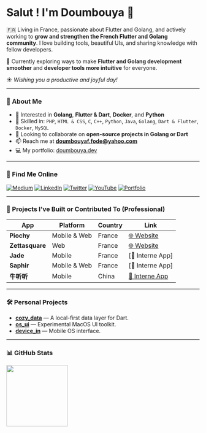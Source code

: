 <!-- <img align="right" width="150" src="fode.png" /> -->

# Salut ! I'm Doumbouya 👋

🇫🇷 Living in France, passionate about Flutter and Golang, and actively working to **grow and strengthen the French Flutter and Golang community**.
I love building tools, beautiful UIs, and sharing knowledge with fellow developers.

🌱 Currently exploring ways to make **Flutter and Golang development smoother** and **developer tools more intuitive** for everyone.

☀️ *Wishing you a productive and joyful day!*

---

### 🧠 About Me

* 👀 Interested in **Golang**, **Flutter & Dart**, **Docker**, and **Python**
* 🌱 Skilled in:
  `PHP`, `HTML & CSS`, `C`, `C++`, `Python`, `Java`, `Golang`, `Dart & Flutter`, `Docker`, `MySQL`
* 💞️ Looking to collaborate on **open-source projects in Golang or Dart**
* 📫 Reach me at **[doumbouyaf.fode@yahoo.com](mailto:doumbouyaf.fode@yahoo.com)**
* 💻 My portfolio: [doumbouya.dev](https://doumbouya.dev)

---

### 🔗 Find Me Online

[![Medium](https://img.shields.io/badge/Medium-fff?style=for-the-badge\&logo=medium\&logoColor=black)](https://medium.com/@doumbouya)
[![LinkedIn](https://img.shields.io/badge/LinkedIn-0077B5?style=for-the-badge\&logo=linkedin\&logoColor=white)](https://www.linkedin.com/in/fodedoumbouya/)
[![Twitter](https://img.shields.io/badge/Twitter-1DA1F2?style=for-the-badge\&logo=twitter\&logoColor=white)](https://x.com/fodedoumbouya1)
[![YouTube](https://img.shields.io/badge/YouTube-FF0000?style=for-the-badge\&logo=youtube\&logoColor=white)](https://www.youtube.com/@doumbouya3834)
[![Portfolio](https://img.shields.io/badge/Portfolio-543DE0?style=for-the-badge\&logo=About.me\&logoColor=white)](https://doumbouya.dev)

---

### 🚀 Projects I've Built or Contributed To (Professional)

| App             | Platform     | Country | Link                                   |
| --------------- | ------------ | ------- | -------------------------------------- |
| **Piochy**      | Mobile & Web | France  | [🌐 Website](https://www.piochy.com/)  |
| **Zettasquare** | Web          | France  | [🌐 Website](https://zettasquare.com/) |
| **Jade**        | Mobile       | France  | \[📱 Interne App]                      |
| **Saphir**      | Mobile & Web | France  | \[📱 Interne App]                      |
| **牛听听**       | Mobile       | China  | [📱 Interne App](https://apptopia.com/ios/app/1068680477/intelligence)|

---

### 🛠️ Personal Projects

* [**cozy\_data**](https://www.cozydata.web.app) — A local-first data layer for Dart.
* [**os\_ui**](https://github.com/fodedoumbouya/os_ui) — Experimental MacOS UI toolkit.
* [**device\_in**](https://github.com/fodedoumbouya/device_in) — Mobile OS interface.

---

### 📊 GitHub Stats

<div align="left">
<!--   <img height="160" src="https://github-readme-stats.vercel.app/api/top-langs/?username=fodedoumbouya&layout=compact" /> -->
  <img height="160" src="https://github-readme-stats.vercel.app/api?username=fodedoumbouya&hide=contribs" />
</div>
